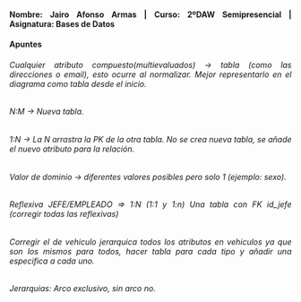 <div align="justify">

#### **Nombre: Jairo Afonso Armas | Curso: 2ºDAW Semipresencial | Asignatura: Bases de Datos** 
#### **Apuntes**

###### Cualquier atributo compuesto(multievaluados) -> tabla (como las direcciones o email), esto ocurre al normalizar. Mejor representarlo en el diagrama como tabla desde el inicio.
###### N:M -> Nueva tabla.
###### 1:N -> La N arrastra la PK de la otra tabla. No se crea nueva tabla, se añade el nuevo atributo para la relación.
###### Valor de dominio -> diferentes valores posibles pero solo 1 (ejemplo: sexo).
###### Reflexiva JEFE/EMPLEADO => 1:N (1:1 y 1:n) Una tabla con FK id_jefe (corregir todas las reflexivas)
###### Corregir el de vehiculo jerarquica todos los atributos en vehiculos ya que son los mismos para todos, hacer tabla para cada tipo y añadir una especifica a cada uno.
###### Jerarquias: Arco exclusivo, sin arco no.

</div>
